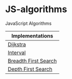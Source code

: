 # JS-algorithms
JavaScript Algorithms

| Implementations                |
| ------------------------------ |
| [Dijkstra][dijkstra-js]        |
| [Interval][interval-js]        |
| [Breadth First Search][bfs-js] |
| [Depth First Search][dfs-js]   |

[dijkstra-js]: algorithms/dijkstra.js
[interval-js]: algorithms/interval.js
[bfs-js]: algorithms/bfs.js
[dfs-js]: algorithms/dfs.js